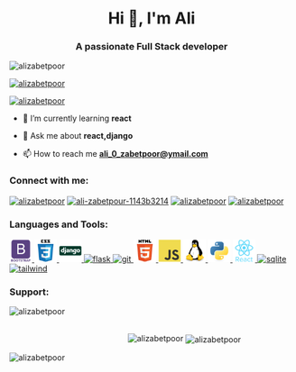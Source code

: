<h1 align="center">Hi 👋, I'm Ali</h1>
<h3 align="center">A passionate Full Stack developer</h3>

<p align="left"> <img src="https://komarev.com/ghpvc/?username=alizabetpoor&label=Profile%20views&color=0e75b6&style=flat" alt="alizabetpoor" /> </p>

<p align="left"> <a href="https://github.com/ryo-ma/github-profile-trophy"><img src="https://github-profile-trophy.vercel.app/?username=alizabetpoor" alt="alizabetpoor" /></a> </p>

<p align="left"> <a href="https://twitter.com/alizabetpoor" target="blank"><img src="https://img.shields.io/twitter/follow/alizabetpoor?logo=twitter&style=for-the-badge" alt="alizabetpoor" /></a> </p>

- 🌱 I’m currently learning **react**

- 💬 Ask me about **react,django**

- 📫 How to reach me **ali_0_zabetpoor@ymail.com**

<h3 align="left">Connect with me:</h3>
<p align="left">
<a href="https://twitter.com/alizabetpoor" target="blank"><img align="center" src="https://raw.githubusercontent.com/rahuldkjain/github-profile-readme-generator/master/src/images/icons/Social/twitter.svg" alt="alizabetpoor" height="30" width="40" /></a>
<a href="https://linkedin.com/in/ali-zabetpour-1143b3214" target="blank"><img align="center" src="https://raw.githubusercontent.com/rahuldkjain/github-profile-readme-generator/master/src/images/icons/Social/linked-in-alt.svg" alt="ali-zabetpour-1143b3214" height="30" width="40" /></a>
<a href="https://fb.com/alizabetpoor" target="blank"><img align="center" src="https://raw.githubusercontent.com/rahuldkjain/github-profile-readme-generator/master/src/images/icons/Social/facebook.svg" alt="alizabetpoor" height="30" width="40" /></a>
<a href="https://instagram.com/alizabetpoor" target="blank"><img align="center" src="https://raw.githubusercontent.com/rahuldkjain/github-profile-readme-generator/master/src/images/icons/Social/instagram.svg" alt="alizabetpoor" height="30" width="40" /></a>
</p>

<h3 align="left">Languages and Tools:</h3>
<p align="left"> <a href="https://getbootstrap.com" target="_blank"> <img src="https://raw.githubusercontent.com/devicons/devicon/master/icons/bootstrap/bootstrap-plain-wordmark.svg" alt="bootstrap" width="40" height="40"/> </a> <a href="https://www.w3schools.com/css/" target="_blank"> <img src="https://raw.githubusercontent.com/devicons/devicon/master/icons/css3/css3-original-wordmark.svg" alt="css3" width="40" height="40"/> </a> <a href="https://www.djangoproject.com/" target="_blank"> <img src="https://raw.githubusercontent.com/devicons/devicon/master/icons/django/django-original.svg" alt="django" width="40" height="40"/> </a> <a href="https://flask.palletsprojects.com/" target="_blank"> <img src="https://www.vectorlogo.zone/logos/pocoo_flask/pocoo_flask-icon.svg" alt="flask" width="40" height="40"/> </a> <a href="https://git-scm.com/" target="_blank"> <img src="https://www.vectorlogo.zone/logos/git-scm/git-scm-icon.svg" alt="git" width="40" height="40"/> </a> <a href="https://www.w3.org/html/" target="_blank"> <img src="https://raw.githubusercontent.com/devicons/devicon/master/icons/html5/html5-original-wordmark.svg" alt="html5" width="40" height="40"/> </a> <a href="https://developer.mozilla.org/en-US/docs/Web/JavaScript" target="_blank"> <img src="https://raw.githubusercontent.com/devicons/devicon/master/icons/javascript/javascript-original.svg" alt="javascript" width="40" height="40"/> </a> <a href="https://www.linux.org/" target="_blank"> <img src="https://raw.githubusercontent.com/devicons/devicon/master/icons/linux/linux-original.svg" alt="linux" width="40" height="40"/> </a> <a href="https://www.python.org" target="_blank"> <img src="https://raw.githubusercontent.com/devicons/devicon/master/icons/python/python-original.svg" alt="python" width="40" height="40"/> </a> <a href="https://reactjs.org/" target="_blank"> <img src="https://raw.githubusercontent.com/devicons/devicon/master/icons/react/react-original-wordmark.svg" alt="react" width="40" height="40"/> </a> <a href="https://www.sqlite.org/" target="_blank"> <img src="https://www.vectorlogo.zone/logos/sqlite/sqlite-icon.svg" alt="sqlite" width="40" height="40"/> </a> <a href="https://tailwindcss.com/" target="_blank"> <img src="https://www.vectorlogo.zone/logos/tailwindcss/tailwindcss-icon.svg" alt="tailwind" width="40" height="40"/> </a> </p>

<h3 align="left">Support:</h3>
<p><a href="https://www.buymeacoffee.com/alizabetpoor"> <img align="left" src="https://cdn.buymeacoffee.com/buttons/v2/default-yellow.png" height="50" width="210" alt="alizabetpoor" /></a></p><br><br>

<p><img align="left" src="https://github-readme-stats.vercel.app/api/top-langs?username=alizabetpoor&show_icons=true&locale=en&layout=compact" alt="alizabetpoor" /></p>

<p>&nbsp;<img align="center" src="https://github-readme-stats.vercel.app/api?username=alizabetpoor&show_icons=true&locale=en" alt="alizabetpoor" /></p>

<p><img align="center" src="https://github-readme-streak-stats.herokuapp.com/?user=alizabetpoor&" alt="alizabetpoor" /></p>

